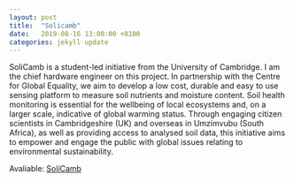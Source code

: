 ```yaml
---
layout: post
title:  "Solicamb"
date:   2019-08-16 13:00:00 +0100
categories: jekyll update
---
```

SoliCamb is a student-led initiative from the University of Cambridge. I am the chief hardware engineer on this project. In partnership with the Centre for Global Equality, we aim to develop a low cost, durable and easy to use sensing platform to measure soil nutrients and moisture content. Soil health monitoring is essential for the wellbeing of local ecosystems and, on a larger scale, indicative of global warming status. Through engaging citizen scientists in Cambridgeshire (UK) and overseas in Umzimvubu (South Africa), as well as providing access to analysed soil data, this initiative aims to empower and engage the public with global issues relating to environmental sustainability.

Avaliable: [SoliCamb](https://www.solicamb.co.uk/)
